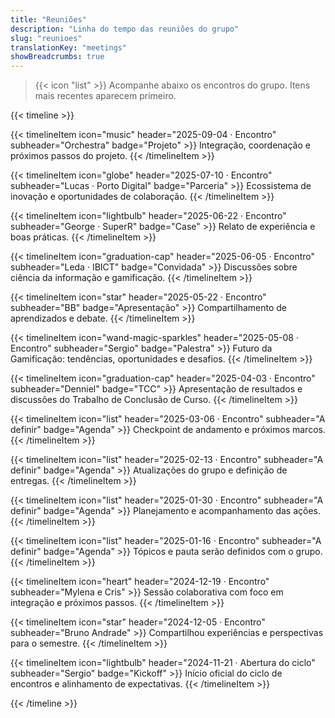 ```yaml
---
title: "Reuniões"
description: "Linha do tempo das reuniões do grupo"
slug: "reunioes"
translationKey: "meetings"
showBreadcrumbs: true
---
```


> {{< icon "list" >}} Acompanhe abaixo os encontros do grupo. Itens mais recentes aparecem primeiro.

{{< timeline >}}

{{< timelineItem icon="music" header="2025-09-04 · Encontro" subheader="Orchestra" badge="Projeto" >}}
Integração, coordenação e próximos passos do projeto.
{{< /timelineItem >}}

{{< timelineItem icon="globe" header="2025-07-10 · Encontro" subheader="Lucas · Porto Digital" badge="Parceria" >}}
Ecossistema de inovação e oportunidades de colaboração.
{{< /timelineItem >}}

{{< timelineItem icon="lightbulb" header="2025-06-22 · Encontro" subheader="George · SuperR" badge="Case" >}}
Relato de experiência e boas práticas.
{{< /timelineItem >}}

{{< timelineItem icon="graduation-cap" header="2025-06-05 · Encontro" subheader="Leda · IBICT" badge="Convidada" >}}
Discussões sobre ciência da informação e gamificação.
{{< /timelineItem >}}

{{< timelineItem icon="star" header="2025-05-22 · Encontro" subheader="BB" badge="Apresentação" >}}
Compartilhamento de aprendizados e debate.
{{< /timelineItem >}}

{{< timelineItem icon="wand-magic-sparkles" header="2025-05-08 · Encontro" subheader="Sergio" badge="Palestra" >}}
Futuro da Gamificação: tendências, oportunidades e desafios.
{{< /timelineItem >}}

{{< timelineItem icon="graduation-cap" header="2025-04-03 · Encontro" subheader="Denniel" badge="TCC" >}}
Apresentação de resultados e discussões do Trabalho de Conclusão de Curso.
{{< /timelineItem >}}

{{< timelineItem icon="list" header="2025-03-06 · Encontro" subheader="A definir" badge="Agenda" >}}
Checkpoint de andamento e próximos marcos.
{{< /timelineItem >}}

{{< timelineItem icon="list" header="2025-02-13 · Encontro" subheader="A definir" badge="Agenda" >}}
Atualizações do grupo e definição de entregas.
{{< /timelineItem >}}

{{< timelineItem icon="list" header="2025-01-30 · Encontro" subheader="A definir" badge="Agenda" >}}
Planejamento e acompanhamento das ações.
{{< /timelineItem >}}

{{< timelineItem icon="list" header="2025-01-16 · Encontro" subheader="A definir" badge="Agenda" >}}
Tópicos e pauta serão definidos com o grupo.
{{< /timelineItem >}}

{{< timelineItem icon="heart" header="2024-12-19 · Encontro" subheader="Mylena e Cris" >}}
Sessão colaborativa com foco em integração e próximos passos.
{{< /timelineItem >}}

{{< timelineItem icon="star" header="2024-12-05 · Encontro" subheader="Bruno Andrade" >}}
Compartilhou experiências e perspectivas para o semestre.
{{< /timelineItem >}}

{{< timelineItem icon="lightbulb" header="2024-11-21 · Abertura do ciclo" subheader="Sergio" badge="Kickoff" >}}
Início oficial do ciclo de encontros e alinhamento de expectativas.
{{< /timelineItem >}}

{{< /timeline >}}
